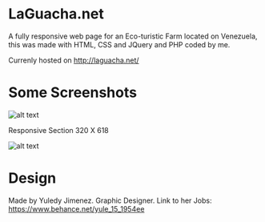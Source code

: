 # LaGuacha.net

A fully responsive web page for an Eco-turistic Farm located on Venezuela, this was made with HTML, CSS and JQuery and PHP coded by me.

Currenly hosted on http://laguacha.net/

# Some Screenshots

![alt text](https://raw.githubusercontent.com/EdTech101/LaGuacha.net/blob/master/V1/2017-09-07.jpg)

Responsive Section 320 X 618

![alt text](https://image.ibb.co/h0k3WT/laguachascreen4.png)

# Design
  Made by Yuledy Jimenez. 
  Graphic Designer. 
  Link to her Jobs: https://www.behance.net/yule_15_1954ee
